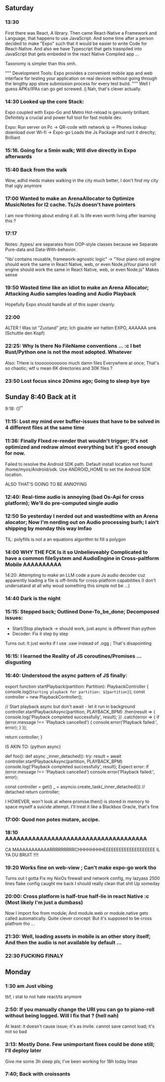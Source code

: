 ## Saturday

### 13:30

First there was React, A library. Then came React-Native a Framework and Language, that happens to use JavaScript. And some time after a person decided to make "Expo" such that it would be easier to write Code for React-Native. And also we have Typescript that gets trasnpiled into JavaScript that gets embeded in the react Native Compiled app ...

Taxonomy is simpler than this smh.

"""
Development Tools: Expo provides a convenient mobile app and web interface for testing your application on real devices without going through the lengthy app store submission process for every test build.
"""
Well I guess APKs/IPAs can go get screwed. /j
Nah, that's clever actually.


### 14:30 Looked up the core Stack:

Expo coupled with Expo-Go and Metro Hot-reload is genuienly brilliant. Definitely a crucial and power full tool for fast mobile dev.

Expo: Run server on Pc -> QR-code with network ip -> Phones lookup download over Wi-fi -> Expo-go Loads the Js Package and runt it direclty;
Brilliant


### 15:16. Going for a 5min walk; Will dive directly in Expo afterwards

### 15:40 Back from the walk

Wow, adhd meds makes walking in the city much better, I don't find my city that ugly anymore 

### 17:00 Wanted to make an ArenaAllocator to Optimize MusicNotes for l2 cache. Ts/Js doesn't have pointers

I am now thinking about ending it all. Is life even worth living after learning this ?

### 17:17

Notes: 
/types/ are separates from OOP-style classes because we Separate Pure-data and Data-With-behavior.

"lib/ contains reusable, framework-agnostic logic" -> "Your piano roll engine should work the same in React Native, web, or even Node.jsYour piano roll engine should work the same in React Native, web, or even Node.js"
Makes sense

### 19:50 Wasted time like an idiot to make an Arena Allocator; Attacking Audio samples loading and Audio Playback

Hopefully Expo should handle all of this super cleanly.

### 22:00

ALTER ! Was ist "Zustand" jetz; Ich glaubte wir hatten EXPO, AAAAAA smk (Schuttle den Kopf)

### 22:25: Why Is there No FileName conventions ... :c I bet Rust/Python one is not the most adopted. Whatever

Also: THere is toooooooooooo much damn files Everywhere at once; That's so chaotic; wtf u mean 6K directories and 30K files ?


### 23:50 Lost focus since 20mins ago; Going to sleep bye bye


## Sunday 8:40 Back at it
9:18: 😴

### 11:15: Lost my mind over buffer-issues that have to be solved in 4 different files at the same time

### 11:36: Finally FIxed re-render that wouldn't trigger; It's not optimized and redraw almost everything but it's good enough for now.
Failed to resolve the Android SDK path. Default install location not found: /home/myos/Android/sdk. Use ANDROID_HOME to set the Android SDK location.

ALSO THAT'S GOING TO BE ANNOYING

### 12:40: Real-time audio is annoying (bad Os-Api for cross platform); We'll do pre-computed single audio


### 12:50 So yesterday I nerded out and wastedtime with an Arena alocator; Now I'm nerding out on Audio processing burh; I ain't shipping by monday this way lmfao

TIL: polyfills is not a an equations algorithm to fill a polygon

### 14:00 WHY THE FCK Is it so Unbelieveably Complicated to have a common fileSystem and AudioEngine in Cross-paltform Mobile AAAAAAAAAA

14:20: Attempting to make an LLM code a pure Js audio decoder cuz apparently loading a file is off-limits for cross-platform capabilities (I don't undersatand at all why woud something this simple not be ...)

### 14:40 Dark is the night


### 15:15: Stepped back; Outlined Done-To_be_done; Decomposed issues:
- Start/Stop playback -> should work, just async is different than python
- Decoder: Fix it step by step

Turns out: It just works if I use .vaw instead of .ogg ; That's disapointing

### 16:15: I learned the Reality of JS coroutines/Promises ... disgusting


### 16:40: Understood the async pattern of JS finally:


export function startPlayback(partition: Partition): PlaybackController {
  console.log(`Starting playback for partition: ${partition}`);
  const controller = new PlaybackController();

  // Start playback async but don't await - let it run in background
  controller.startPlaybackAsync(partition, PLAYBACK_BPM)
    .then(result => {
      console.log('Playback completed successfully', result);
    })
    .catch(error => {
      if (error.message !== 'Playback cancelled') {
        console.error('Playback failed:', error);
      }
    });

  return controller;
}

IS AKIN TO: (python async)

def foo():
  def async _inner_detached():
    try:
      result = await controller.startPlaybackAsync(partition, PLAYBACK_BPM)
      console.log('Playback completed successfully', result);
    Expect error:
      if (error.message !== 'Playback cancelled')
        console.error('Playback failed:', error);

  const controller = get()
  _ = asyncio.create_task(_inner_detached()) // detached
  return controller;


I HOWEVER, won't look at where promise.then() is stored in memory to space myself a suicide attempt.
I'll treat it like a Blackbox Oracle, that's fine

### 17:00: Quod non potes mutare, accipe.

### 18:10 AAAAAAAAAAAAAAAAAAAAAAAAAAAAAAAAAAAAA

CA MAAAAAAAAAAARRRRRRRRRCHHHHHHHHEEEEEEEEEEEEEEEEEEEE
IL YA DU BRUIT !!!!

### 19:20 Works fine on web-view ; Can't make expo-go work tho

Turns out I gotta Fix my NixOs firewall and network config, my lazyass 2500 lines flake config caught me back
I should really clean that shit Up someday

### 20:00: Cross platform is half-true half-lie in react Native :c (Most likely I'm just a dumbass)
Now I import foo from module; And module.web or module.native gets called automatically.
Quite clever concept: But it's supposed to be cross platfrom tho ...

### 21:30:  Well, loading assets in mobile is an other story itself; And then the audio is not available by default ...

### 22:30 FUCKING FINALY

## Monday

### 1:30 am Just vibing

tbf, i stat to not hate react/ts anymore

### 2:50: If you manually change the URl you can go to piano-roll without being logged. Will I fix that ? (hell nah)
At least: it doesn't cause issue; it's as invite. cannot save cannot load; it's not so bad

### 3:13: Mostly Done. Few unimportant fixes could be done still; I'll deploy later
Give me some 3h sleep pls; I've been working for 18h today lmao

### 7:40; Back with croissants
